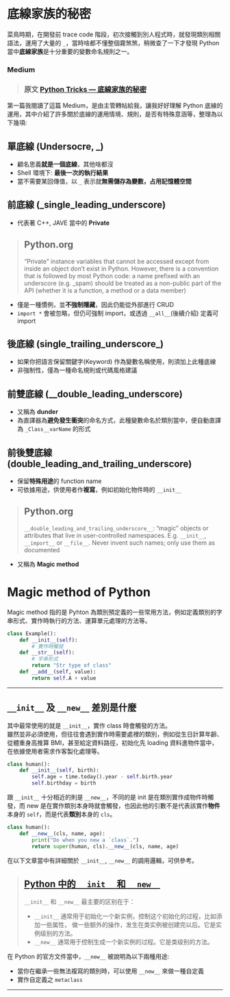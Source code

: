 # 底線家族的秘密 
菜鳥時期，在開發前 trace code 階段，初次接觸到別人程式時，就發現類別相關語法，運用了大量的 `_`，當時啥都不懂整個霧煞煞，稍微查了一下才發現 Python 當中**底線家族**是十分重要的變數命名規則之一。

### Medium
> ### 原文 [Python Tricks — 底線家族的秘密](https://medium.com/python-language/python-tricks-%E5%BA%95%E7%B7%9A%E5%AE%B6%E6%97%8F%E7%9A%84%E7%A7%98%E5%AF%86-d84a2ce9cde6)

第一篇我閱讀了這篇 Medium，是由主管轉帖給我，讓我好好理解 Python 底線的運用，其中介紹了許多關於底線的運用情境、規則，是否有特殊意涵等，整理為以下幾項:

## 單底線 (Undersocre, _)
- 顧名思義**就是一個底線**，其他啥都沒
- Shell 環境下: **最後一次的執行結果**
- 當不需要某回傳值，以 `_` 表示就**無需儲存為變數，占用記憶體空間**

## 前底線 (_single_leading_underscore)
- 代表著 C++, JAVE 當中的 **Private**
> ## Python.org   
> “Private” instance variables that cannot be accessed except from inside an object don’t exist in Python. However, there is a convention that is followed by most Python code: a name prefixed with an underscore (e.g. _spam) should be treated as a non-public part of the API (whether it is a function, a method or a data member)
- 僅是一種慣例，並**不強制隱藏**，因此仍能從外部進行 CRUD
- `import *` 會被忽略，但仍可強制 import，或透過 `__all__`(後續介紹) 定義可 import

## 後底線 (single_trailing_underscore_)
- 如果你把語言保留關鍵字(Keyword) 作為變數名稱使用，則須加上此種底線
- 非強制性，僅為一種命名規則或代碼風格建議

## 前雙底線 (__double_leading_underscore)
- 又稱為 **dunder**
- 為直譯器為**避免發生衝突**的命名方式，此種變數命名於類別當中，便自動直譯為 `_Class__varName` 的形式

## 前後雙底線 (__double_leading_and_trailing_underscore__)
- 保留**特殊用途**的 function name
- 可依據用途，供使用者作**複寫**，例如初始化物件時的 `__init__`
> ## Python.org
> `__double_leading_and_trailing_underscore__`: “magic” objects or attributes that live in user-controlled namespaces. E.g. `__init__`, `__import__` or `__file__`. Never invent such names; only use them as documented
- 又稱為 **Magic method**
# Magic method of Python

Magic method 指的是 Pyhton 為類別預定義的一些常用方法，例如定義類別的字串形式、實作時執行的方法、運算單元處理的方法等。

```python
class Example():
    def __init__(self):
        # 實作時觸發
    def __str__(self):
        # 字串形式
        return "Str type of class"
    def __add__(self, value):
        return self.A + value
```
---
## `__init__` 及 `__new__` 差別是什麼
其中最常使用的就是 `__init__`，實作 class 時會觸發的方法。    
雖然並非必須使用，但往往會遇到實作時需要處裡的類別，例如從生日計算年齡、從體重身高推算 BMI，甚至給定資料路徑，初始化先 loading 資料進物件當中，在依據使用者需求作客製化處理等。

```python
class human():
    def __init__(self, birth):
        self.age = time.today().year - self.birth.year
        self.birthday = birth
```
    
跟 `__init__` 十分相近的則是 `__new__`，不同的是 init 是在類別實作成物件時觸發，而 new 是在實作類別本身時就會觸發，也因此他的引數不是代表該實作**物件**本身的 `self`，而是代表**類別**本身的 `cls`。

```python
class human():
    def __new__(cls, name, age):
        print("Do when you new a `class`.")
        return super(human, cls).__new__(cls, name, age)
```

在以下文章當中有詳細關於 `__init__`, `__new__` 的調用邏輯，可供參考。    
> ## [Python 中的 `__init__` 和 `__new__`](https://www.zlovezl.cn/articles/__init__-and__new__-in-python/)
> `__init__` 和 `__new__` 最主要的区别在于：
> - `__init__` 通常用于初始化一个新实例，控制这个初始化的过程，比如添加一些属性， 做一些额外的操作，发生在类实例被创建完以后。它是实例级别的方法。
> - `__new__` 通常用于控制生成一个新实例的过程。它是类级别的方法。

在 Python 的官方文件當中，`__new__` 被說明為以下兩種用途:
- 當你在繼承一些無法複寫的類別時，可以使用 `__new__` 來做一種自定義
- 實作自定義之 `metaclass`

---